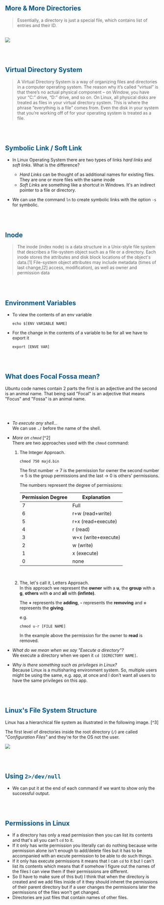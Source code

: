 <br/><br/><br/>

## <span style="color:#005688">More & More Directories  

  <blockquote cite="askUbuntu">
  Essentially, a directory is just a special file, which contains list of entries and their ID.
  </blockquote>
  <br/>

<img src="https://lcom.static.linuxfound.org/sites/lcom/files/standard-unix-filesystem-hierarchy.png">  

<br/><br/>

## <span style="color:#005688"> Virtual Directory System

  <blockquote>
  A Virtual Directory System is a way of organizing files and directories in a computer operating system. The reason why it’s called “virtual” is that there’s no actual physical component – on Window, you have your “C:” drive, “D:” drive, and so on. On Linux, all physical disks are treated as files in your virtual directory system. This is where the phrase “everything is a file” comes from. Even the disk in your system that you’re working off of for your operating system is treated as a file.
  </blockquote>  

<br/><br/>

## <span style="color:#005688"> Symbolic Link / Soft Link  

* In Linux Operating System there are two types of links *hard links* and *soft links*. What is the difference?
  * *Hard Links* can be thought of as additional names for existing files. They are one or more files with the same inode  
  * *Soft Links* are something like a shortcut in Windows. It's an indirect pointer to a file or directory.
  
* We can use the command `ln` to create symbolic links with the option `-s` for symbolic.

<br/><br/>

## <span style="color:#005688"> Inode   

  <blockquote>
  The inode (index node) is a data structure in a Unix-style file system that describes a file-system object such as a file or a directory. Each inode stores the attributes and disk block locations of the object's data.[1] File-system object attributes may include metadata (times of last change,[2] access, modification), as well as owner and permission data
  </blockquote>

<br/><br/>



## <span style="color:#005688">Environment Variables  

  * To view the contents of an env variable  
    ```console
    echo $[ENV VARIABLE NAME]
    ```  

  * For the change in  the contents of a variable to be for all we have to export it  
    ```console
    export [ENVE VAR]
    ```  
 <br/><br/>  



  
## <span style="color:#005688">What does Focal Fossa mean?  
Ubuntu code names contain 2 parts the first is an adjective and the second is an animal name. That being said "Focal" is an adjective that means "Focus" and "Fossa" is an animal name.  

 <br/><br/>   



 

 * *To execute any shell...* <br/>
   We can use `./` before the name of the shell.

* *More on `chmod`* [^2] <br/>
   There are two approaches used with the `chmod` command:<br/>

  1. The Integer Approach.<br/>
      ```
      chmod 750 majd.bin
      ```
      The first number -> 7 is the permission for owner the second number -> 5 is the group permissions and the last -> 0 is others' permissions.

      The numbers represent the degree of permissions: <br/>

      | Permission Degree|Explanation|
      | ----------- | ----------- |
      | 7   |Full|
      | 6   |r+w (read+write)|
      | 5   |r+x (read+execute)|
      | 4   |r (read)|
      | 3   |w+x (write+execute)|
      | 2   |w (write)|
      | 1   |x (execute)|
      | 0   |none|

   <br/>

  2. The, let's call it, Letters Approach.<br/>
  In this approach we represent the **owner** with a  **u**, the **group** with a **g**, **others** with **o** and **all** with **(infinte)**.

     The **+** represents the **adding**, **-** represents the **removing** and **=** represents the **giving**.

     e.g.
     ``` 
     chmod u-r [FILE NAME]
     ```
     In the example above the permission for the owner to **read** is removed.

* *What do we mean when we say "Execute a directory"?* <br/>
We execute a directory when we open it `cd [DIRECTORY NAME]`.

* *Why is there something such as privileges in Linux?* <br/>
Because Linux is a multisharing environment system. So, multiple users might be using the same, e.g. app, at once and I don't want all users to have the same privileges on this app.

<br/><br/>

## <span style="color:#005688">Linux's File System Structure</span>  

Linux has a hierarchical file system as illustrated in the following image. [^3]

The first level of directories inside the root directory (`/`) are called *"Configuration Files"* and they're for the OS not the user.  

<img src="https://1.bp.blogspot.com/-UQ7-sWd_J4w/WmhKIFx7_fI/AAAAAAAAHIE/tixi5SsyI5YzoJygq_JQKL50axe2cAcrQCLcBGAs/s1600/Untitled.png">  


<br/><br/>


## <span style="color:#005688">Using `2>/dev/null`  
* We can put it at the end of each command if we want to show only the successful output. 

<br/><br/>

## <span style="color:#005688">Permissions in Linux  
* If a directory has only a read permission then you can list its contents and that's all you can't `cd` to it.
* If it only has write permission you literally can do nothing because write permission alone isn't enough to add/delete files but it has to be accompanied with an excute permission to be able to do such things.
* If it only has execute permissions it means that I can `cd` to it but I can't list its contents which means that if somehow I figure out the names of the files I can view them if their permissions are different.
* So (I have to make sure of this but) I think that when the directory is created and we add files inside of it they should inheret the permissions of their parent directory but if a user changes the permissions later the permissions of the files won't get changed.
* Directories are just files that contain names of other files.